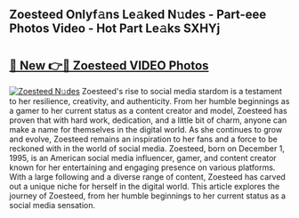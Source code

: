 ## Zoesteed Onlyf𝚊ns Le𝚊ked N𝚞des - Part-eee Photos Video - Hot Part Le𝚊ks SXHYj

# <h2><a href="http://ab38192.deff.icu/?id=Zoesteed">🔗 New 👉🔴 Zoesteed VIDEO Photos</a></h2>

[![Zoesteed N𝚞des](https://i.imgur.com/rIISA9y.gif)](http://ab38192.deff.icu/?id=Zoesteed)
Zoesteed's rise to social media stardom is a testament to her resilience, creativity, and authenticity. From her humble beginnings as a gamer to her current status as a content creator and model, Zoesteed has proven that with hard work, dedication, and a little bit of charm, anyone can make a name for themselves in the digital world. As she continues to grow and evolve, Zoesteed remains an inspiration to her fans and a force to be reckoned with in the world of social media. Zoesteed, born on December 1, 1995, is an American social media influencer, gamer, and content creator known for her entertaining and engaging presence on various platforms. With a large following and a diverse range of content, Zoesteed has carved out a unique niche for herself in the digital world. This article explores the journey of Zoesteed, from her humble beginnings to her current status as a social media sensation.
